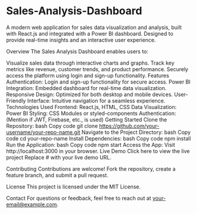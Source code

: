 # Sales-Analysis-Dashboard
A modern web application for sales data visualization and analysis, built with React.js and integrated with a Power BI dashboard. Designed to provide real-time insights and an interactive user experience.

Overview
The Sales Analysis Dashboard enables users to:

Visualize sales data through interactive charts and graphs.
Track key metrics like revenue, customer trends, and product performance.
Securely access the platform using login and sign-up functionality.
Features
Authentication: Login and sign-up functionality for secure access.
Power BI Integration: Embedded dashboard for real-time data visualization.
Responsive Design: Optimized for both desktop and mobile devices.
User-Friendly Interface: Intuitive navigation for a seamless experience.
Technologies Used
Frontend: React.js, HTML, CSS
Data Visualization: Power BI
Styling: CSS Modules or styled-components
Authentication: (Mention if JWT, Firebase, etc., is used)
Getting Started
Clone the Repository:
bash
Copy code
git clone https://github.com/your-username/your-repo-name.git
Navigate to the Project Directory:
bash
Copy code
cd your-repo-name
Install Dependencies:
bash
Copy code
npm install
Run the Application:
bash
Copy code
npm start
Access the App:
Visit http://localhost:3000 in your browser.
Live Demo
Click here to view the live project
Replace # with your live demo URL.

Contributing
Contributions are welcome! Fork the repository, create a feature branch, and submit a pull request.

License
This project is licensed under the MIT License.

Contact
For questions or feedback, feel free to reach out at your-email@example.com.

